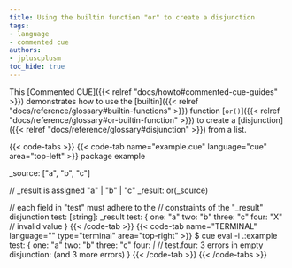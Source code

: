 ```yaml
---
title: Using the builtin function "or" to create a disjunction
tags:
- language
- commented cue
authors:
- jpluscplusm
toc_hide: true
---
```


This [Commented CUE]({{< relref "docs/howto#commented-cue-guides" >}})
demonstrates how to use the
[builtin]({{< relref "docs/reference/glossary#builtin-functions" >}})
function
[`or()`]({{< relref "docs/reference/glossary#or-builtin-function" >}})
to create a
[disjunction]({{< relref "docs/reference/glossary#disjunction" >}})
from a list.

{{< code-tabs >}}
{{< code-tab name="example.cue" language="cue"  area="top-left" >}}
package example

_source: ["a", "b", "c"]

// _result is assigned "a" | "b" | "c"
_result: or(_source)

// each field in "test" must adhere to the
// constraints of the "_result" disjunction
test: [string]: _result
test: {
	one:   "a"
	two:   "b"
	three: "c"
	four:  "X" // invalid value
}
{{< /code-tab >}}
{{< code-tab name="TERMINAL" language="" type="terminal" area="top-right" >}}
$ cue eval -i .:example
test: {
    one:   "a"
    two:   "b"
    three: "c"
    four:  _|_ // test.four: 3 errors in empty disjunction: (and 3 more errors)
}
{{< /code-tab >}}
{{< /code-tabs >}}
